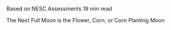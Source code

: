 Based on NESC Assessments 
 19 min read

The Next Full Moon is the Flower, Corn, or Corn Planting Moon